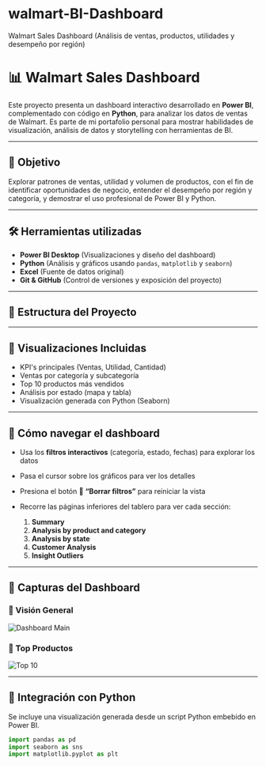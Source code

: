 # walmart-BI-Dashboard
Walmart Sales Dashboard (Análisis de ventas, productos, utilidades y desempeño por región)

# 📊 Walmart Sales Dashboard

Este proyecto presenta un dashboard interactivo desarrollado en **Power BI**, complementado con código en **Python**, para analizar los datos de ventas de Walmart. Es parte de mi portafolio personal para mostrar habilidades de visualización, análisis de datos y storytelling con herramientas de BI.

---

## 🧠 Objetivo

Explorar patrones de ventas, utilidad y volumen de productos, con el fin de identificar oportunidades de negocio, entender el desempeño por región y categoría, y demostrar el uso profesional de Power BI y Python.

---

## 🛠️ Herramientas utilizadas

- **Power BI Desktop** (Visualizaciones y diseño del dashboard)
- **Python** (Análisis y gráficos usando `pandas`, `matplotlib` y `seaborn`)
- **Excel** (Fuente de datos original)
- **Git & GitHub** (Control de versiones y exposición del proyecto)

---

## 📁 Estructura del Proyecto

---

## 👀 Visualizaciones Incluidas

- KPI's principales (Ventas, Utilidad, Cantidad)
- Ventas por categoría y subcategoría
- Top 10 productos más vendidos
- Análisis por estado (mapa y tabla)
- Visualización generada con Python (Seaborn)

---

## 🧭 Cómo navegar el dashboard

- Usa los **filtros interactivos** (categoría, estado, fechas) para explorar los datos
- Pasa el cursor sobre los gráficos para ver los detalles
- Presiona el botón 🔄 **“Borrar filtros”** para reiniciar la vista
- Recorre las páginas inferiores del tablero para ver cada sección:

  1. **Summary**
  2. **Analysis by product and category**
  3. **Analysis by state**
  4. **Customer Analysis**
  5. **Insight Outliers**

---

## 📸 Capturas del Dashboard

### 🔹 Visión General
![Dashboard Main](images/dashboard_main.png)

### 🔹 Top Productos
![Top 10](images/top_products.png)

---

## 🧩 Integración con Python

Se incluye una visualización generada desde un script Python embebido en Power BI.

```python
import pandas as pd
import seaborn as sns
import matplotlib.pyplot as plt

